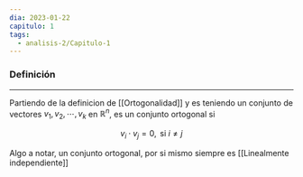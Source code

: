 ```yaml
---
dia: 2023-01-22
capitulo: 1
tags:
  - analisis-2/Capitulo-1
---
```

### Definición
---
Partiendo de la definicion de [[Ortogonalidad]] y es teniendo un conjunto de vectores $v_1, v_2, \cdots, v_k$ en $\mathbb{R}^n$, es un conjunto ortogonal si

$$v_i \cdot v_j = 0, \text{ si } i \ne j$$

Algo a notar, un conjunto ortogonal, por si mismo siempre es [[Linealmente independiente]]